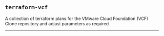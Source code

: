 ## `terraform-vcf`
A collection of terraform plans for the VMware Cloud Foundation (VCF)  
Clone repository and adjust parameters as required  

---